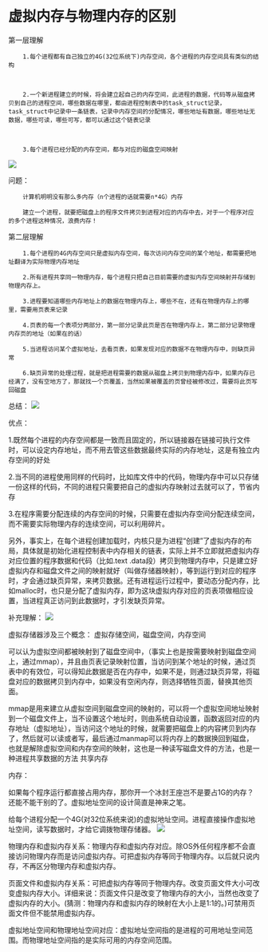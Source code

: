 # 虚拟内存与物理内存的区别 #

 第一层理解

        1.每个进程都有自己独立的4G(32位系统下)内存空间，各个进程的内存空间具有类似的结构

 

        2.一个新进程建立的时候，将会建立起自己的内存空间，此进程的数据，代码等从磁盘拷贝到自己的进程空间，哪些数据在哪里，都由进程控制表中的task_struct记录，task_struct中记录中一条链表，记录中内存空间的分配情况，哪些地址有数据，哪些地址无数据，哪些可读，哪些可写，都可以通过这个链表记录

 

        3.每个进程已经分配的内存空间，都与对应的磁盘空间映射
![](https://i.imgur.com/FTLemO6.png)

问题：

        计算机明明没有那么多内存（n个进程的话就需要n*4G）内存

        建立一个进程，就要把磁盘上的程序文件拷贝到进程对应的内存中去，对于一个程序对应的多个进程这种情况，浪费内存！


第二层理解

        1.每个进程的4G内存空间只是虚拟内存空间，每次访问内存空间的某个地址，都需要把地址翻译为实际物理内存地址

        2.所有进程共享同一物理内存，每个进程只把自己目前需要的虚拟内存空间映射并存储到物理内存上。

        3.进程要知道哪些内存地址上的数据在物理内存上，哪些不在，还有在物理内存上的哪里，需要用页表来记录

        4.页表的每一个表项分两部分，第一部分记录此页是否在物理内存上，第二部分记录物理内存页的地址（如果在的话）

        5.当进程访问某个虚拟地址，去看页表，如果发现对应的数据不在物理内存中，则缺页异常

        6.缺页异常的处理过程，就是把进程需要的数据从磁盘上拷贝到物理内存中，如果内存已经满了，没有空地方了，那就找一个页覆盖，当然如果被覆盖的页曾经被修改过，需要将此页写回磁盘

 

总结：
![](https://i.imgur.com/xckDtYP.png)

优点：

1.既然每个进程的内存空间都是一致而且固定的，所以链接器在链接可执行文件时，可以设定内存地址，而不用去管这些数据最终实际的内存地址，这是有独立内存空间的好处

2.当不同的进程使用同样的代码时，比如库文件中的代码，物理内存中可以只存储一份这样的代码，不同的进程只需要把自己的虚拟内存映射过去就可以了，节省内存

3.在程序需要分配连续的内存空间的时候，只需要在虚拟内存空间分配连续空间，而不需要实际物理内存的连续空间，可以利用碎片。

 

另外，事实上，在每个进程创建加载时，内核只是为进程“创建”了虚拟内存的布局，具体就是初始化进程控制表中内存相关的链表，实际上并不立即就把虚拟内存对应位置的程序数据和代码（比如.text .data段）拷贝到物理内存中，只是建立好虚拟内存和磁盘文件之间的映射就好（叫做存储器映射），等到运行到对应的程序时，才会通过缺页异常，来拷贝数据。还有进程运行过程中，要动态分配内存，比如malloc时，也只是分配了虚拟内存，即为这块虚拟内存对应的页表项做相应设置，当进程真正访问到此数据时，才引发缺页异常。

 

补充理解：
![](https://i.imgur.com/iSg8Cht.png)

虚拟存储器涉及三个概念： 虚拟存储空间，磁盘空间，内存空间


可以认为虚拟空间都被映射到了磁盘空间中，（事实上也是按需要映射到磁盘空间上，通过mmap），并且由页表记录映射位置，当访问到某个地址的时候，通过页表中的有效位，可以得知此数据是否在内存中，如果不是，则通过缺页异常，将磁盘对应的数据拷贝到内存中，如果没有空闲内存，则选择牺牲页面，替换其他页面。

 

mmap是用来建立从虚拟空间到磁盘空间的映射的，可以将一个虚拟空间地址映射到一个磁盘文件上，当不设置这个地址时，则由系统自动设置，函数返回对应的内存地址（虚拟地址），当访问这个地址的时候，就需要把磁盘上的内容拷贝到内存了，然后就可以读或者写，最后通过manmap可以将内存上的数据换回到磁盘，也就是解除虚拟空间和内存空间的映射，这也是一种读写磁盘文件的方法，也是一种进程共享数据的方法 共享内存

内存：

如果每个程序运行都直接占用内存，那你开一个冰封王座岂不是要占1G的内存？还能不能干别的了。虚拟地址空间的设计简直是神来之笔。

给每个进程分配一个4G(对32位系统来说)的虚拟地址空间。进程直接操作虚拟地址空间，读写数据时，才给它调拨物理存储器。
![](https://i.imgur.com/11aEmnF.jpg)

物理内存和虚拟内存关系：物理内存和虚拟内存对应。除OS外任何程序都不会直接访问物理内存而是访问虚拟内存。可把虚拟内存等同于物理内存。以后就只说内存，不再区分物理内存和虚拟内存。

页面文件和虚拟内存关系：可把虚拟内存等同于物理内存。改变页面文件大小可改变虚拟内存大小。详细来说：页面文件只是改变了物理内存的大小，当然也改变了虚拟内存的大小。(猜测：物理内存和虚拟内存的映射在大小上是1:1的。)可禁用页面文件但不能禁用虚拟内存。

虚拟地址空间和物理地址空间对应：虚拟地址空间指的是进程的可用地址空间范围。而物理地址空间指的是实际可用的内存空间范围。

